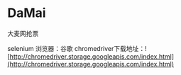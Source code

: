 # DaMai

大麦网抢票

selenium
  浏览器：谷歌
  chromedriver下载地址：![http://chromedriver.storage.googleapis.com/index.html](http://chromedriver.storage.googleapis.com/index.html)  



